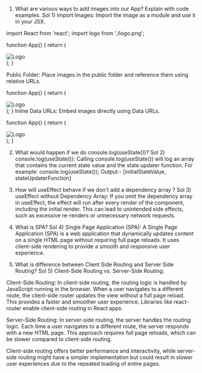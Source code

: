 1. What are various ways to add images into our App? Explain with code examples.
Sol 1) Import Images:
Import the image as a module and use it in your JSX.

import React from 'react';
import logo from './logo.png'; 

function App() {
  return (
    <div>
      <img src={logo} alt="Logo" />
    </div>
  );
}

Public Folder:
Place images in the public folder and reference them using relative URLs.

function App() {
  return (
    <div>
      <img src="/images/logo.png" alt="Logo" />
    </div>
  );
}
Inline Data URLs:
Embed images directly using Data URLs.

function App() {
  return (
    <div>
      <img src="data:image/png;base64,iVBORw..." alt="Logo" />
    </div>
  );
}

2. What would happen if we do console.log(useState())?
Sol 2) console.log(useState()):
Calling console.log(useState()) will log an array that contains the current state value and the state updater function. For example:
console.log(useState());
Output:-
[initialStateValue, stateUpdaterFunction]


3. How will useEffect behave if we don't add a dependency array ?
Sol 3) useEffect without Dependency Array:
If you omit the dependency array in useEffect, the effect will run after every render of the component, including the initial render. This can lead to unintended side effects, such as excessive re-renders or unnecessary network requests.

4. What is SPA?
Sol 4) Single Page Application (SPA):
A Single Page Application (SPA) is a web application that dynamically updates content on a single HTML page without requiring full page reloads. It uses client-side rendering to provide a smooth and responsive user experience.

5. What is difference between Client Side Routing and Server Side Routing?
Sol 5) Client-Side Routing vs. Server-Side Routing:

Client-Side Routing: In client-side routing, the routing logic is handled by JavaScript running in the browser. When a user navigates to a different route, the client-side router updates the view without a full page reload. This provides a faster and smoother user experience. Libraries like react-router enable client-side routing in React apps.

Server-Side Routing: In server-side routing, the server handles the routing logic. Each time a user navigates to a different route, the server responds with a new HTML page. This approach requires full page reloads, which can be slower compared to client-side routing.

Client-side routing offers better performance and interactivity, while server-side routing might have a simpler implementation but could result in slower user experiences due to the repeated loading of entire pages.
